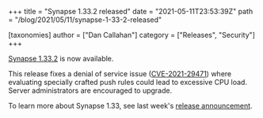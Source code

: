 +++
title = "Synapse 1.33.2 released"
date = "2021-05-11T23:53:39Z"
path = "/blog/2021/05/11/synapse-1-33-2-released"

[taxonomies]
author = ["Dan Callahan"]
category = ["Releases", "Security"]
+++

[Synapse 1.33.2](https://github.com/matrix-org/synapse/releases/tag/v1.33.2) is now available.

This release fixes a denial of service issue ([CVE-2021-29471](https://github.com/matrix-org/synapse/security/advisories/GHSA-x345-32rc-8h85)) where evaluating specially crafted push rules could lead to excessive CPU load. Server administrators are encouraged to upgrade.

To learn more about Synapse 1.33, see last week's [release announcement](/blog/2021/05/05/synapse-1-33-0-released).
